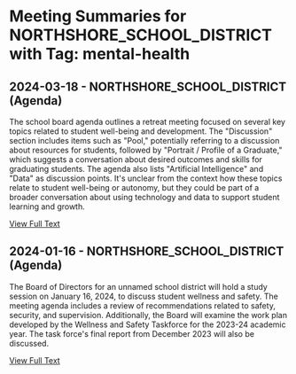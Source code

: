 # Meeting Summaries for NORTHSHORE_SCHOOL_DISTRICT with Tag: mental-health

## 2024-03-18 - NORTHSHORE_SCHOOL_DISTRICT (Agenda)

The school board agenda outlines a retreat meeting focused on several key topics related to student well-being and development.  The "Discussion" section includes items such as "Pool," potentially referring to a discussion about resources for students, followed by "Portrait / Profile of a Graduate," which suggests a conversation about desired outcomes and skills for graduating students. The agenda also lists "Artificial Intelligence" and "Data" as discussion points. It's unclear from the context how these topics relate to student well-being or autonomy, but they could be part of a broader conversation about using technology and data to support student learning and growth.

[View Full Text](https://raw.githubusercontent.com/CivicLens/WashingtonStateSchoolBoardExplorer/refs/heads/main/data/countries/usa/states/wa/counties/snohomish/school_boards/northshore_school_district/2024/2024-03-18-agenda.txt)

## 2024-01-16 - NORTHSHORE_SCHOOL_DISTRICT (Agenda)

The Board of Directors for an unnamed school district will hold a study session on January 16, 2024, to discuss student wellness and safety.  The meeting agenda includes a review of recommendations related to safety, security, and supervision. Additionally, the Board will examine the work plan developed by the Wellness and Safety Taskforce for the 2023-24 academic year. The task force's final report from December 2023 will also be discussed.

[View Full Text](https://raw.githubusercontent.com/CivicLens/WashingtonStateSchoolBoardExplorer/refs/heads/main/data/countries/usa/states/wa/counties/snohomish/school_boards/northshore_school_district/2024/2024-01-16-agenda.txt)

